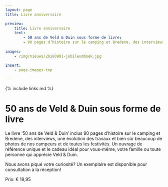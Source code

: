 ```yaml
---
layout: page
title: Livre anniversaire

preview:
    title: Livre anniversaire
    text: 
        - 50 ans de Veld & Duin sous forme de livre:
        - 90 pages d’histoire sur le camping et Bredene, des interviews, une évolution des travaux et beaucoup de photos de nos campeurs et de toutes les festivités.
        
images:
    - /img/nieuws/20180901-jubileumboek.jpg

insert:
    - page-images-top

---
```


{% include links.md %}

# 50 ans de Veld & Duin sous forme de livre

Le livre ‘50 ans de Veld & Duin’ inclus 90 pages d’histoire sur le camping et Bredene, des interviews, une évolution des travaux et bien sûr beaucoup de photos de nos campeurs et de toutes les festivités. Un ouvrage de référence unique et le cadeau idéal pour vous-même, votre famille ou toute personne qui apprécie Veld & Duin.

Nous avons piqué votre curiosité? Un exemplaire est disponible pour consultation à la réception!

Prix: € 19,95
